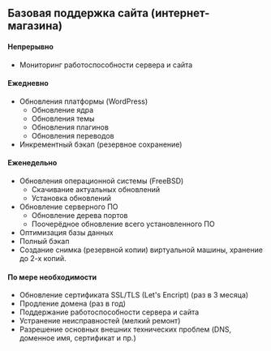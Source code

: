 ## Базовая поддержка сайта (интернет-магазина)

#### Непрерывно
- Мониторинг работоспособности сервера и сайта

#### Ежедневно
- Обновления платформы (WordPress)
  - Обновление ядра
  - Обновления темы
  - Обновления плагинов
  - Обновления переводов
- Инкрементный бэкап (резервное сохранение)

#### Еженедельно
- Обновления операционной системы (FreeBSD)
  - Скачивание актуальных обновлений
  - Установка обновлений
- Обновление серверного ПО
  - Обновление дерева портов
  - Поочерёдное обновление всего установленного ПО
- Оптимизация базы данных
- Полный бэкап
- Создание снимка (резервной копии) виртуальной машины, хранение до 2-х копий.

#### По мере необходимости
- Обновление сертификата SSL/TLS (Let's Encript) (раз в 3 месяца)
- Продление домена (раз в год)
- Поддержание работоспособности сервера и сайта
- Устранение неисправностей (мелкий ремонт)
- Разрешение основных внешних технических проблем (DNS, доменное имя, сертификат и пр.)
